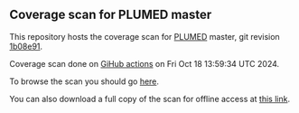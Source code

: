 Coverage scan for PLUMED master
-----------------------------

This repository hosts the coverage scan for [PLUMED](http://www.plumed.org) master,
git revision [1b08e91](https://github.com/plumed/plumed2/commit/1b08e91).

Coverage scan done on [GiHub actions](http://github.com/plumed/plumed2/actions) on Fri Oct 18 13:59:34 UTC 2024.

To browse the scan you should go [here](http://plumed.github.io/coverage-master).

You can also download a full copy of the scan for offline access
at [this link](http://github.com/plumed/coverage-master/archive/gh-pages.zip).
